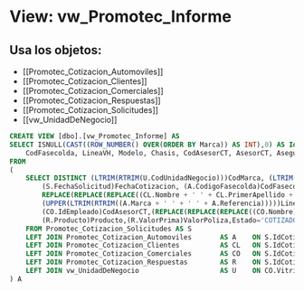 # View: vw_Promotec_Informe

## Usa los objetos:
- [[Promotec_Cotizacion_Automoviles]]
- [[Promotec_Cotizacion_Clientes]]
- [[Promotec_Cotizacion_Comerciales]]
- [[Promotec_Cotizacion_Respuestas]]
- [[Promotec_Cotizacion_Solicitudes]]
- [[vw_UnidadDeNegocio]]

```sql
CREATE VIEW [dbo].[vw_Promotec_Informe] AS
SELECT ISNULL(CAST((ROW_NUMBER() OVER(ORDER BY Marca)) AS INT),0) AS Id, CodMarca, Marca, CodSala, Sala, FechaCotizacion, NitCliente, NombreCliente, 
	CodFasecolda, LineaVH, Modelo, Chasis, CodAsesorCT, AsesorCT, Aseguradora, Producto, ValorPoliza, Estado
FROM 
(
	SELECT DISTINCT (LTRIM(RTRIM(U.CodUnidadNegocio)))CodMarca, (LTRIM(RTRIM(UPPER(CO.Marca))))Marca, (U.CodCentro)CodSala, (CO.Vitrina)Sala, 
		(S.FechaSolicitud)FechaCotizacion, (A.CodigoFasecolda)CodFasecolda, (LTRIM(RTRIM(CL.NumeroDocumento)))NitCliente, 
		REPLACE(REPLACE(REPLACE((CL.Nombre + ' ' + CL.PrimerApellido + ' ' + CL.SegundoApellido),' ','<>'),'><',''),'<>',' ')NombreCliente,
		(UPPER(LTRIM(RTRIM((A.Marca + ' ' + ' ' + A.Referencia)))))LineaVH, (LTRIM(RTRIM(A.Modelo)))Modelo, (LTRIM(RTRIM(A.NumeroChasis)))Chasis,
		(CO.IdEmpleado)CodAsesorCT,(REPLACE(REPLACE(REPLACE((CO.Nombre),' ','<>'),'><',''),'<>',' '))AsesorCT,(R.Aseguradora)Aseguradora,
		(R.Producto)Producto,(R.ValorPrima)ValorPoliza,Estado='COTIZADO'
	FROM Promotec_Cotizacion_Solicitudes AS S
	LEFT JOIN Promotec_Cotizacion_Automoviles		AS A	ON S.IdCotizacion = A.IdAutomovil 
	LEFT JOIN Promotec_Cotizacion_Clientes			AS CL	ON S.IdCotizacion = CL.IdCliente 
	LEFT JOIN Promotec_Cotizacion_Comerciales		AS CO	ON S.IdCotizacion = CO.IdComercial 
	LEFT JOIN Promotec_Cotizacion_Respuestas		AS R	ON S.IdCotizacion = R.IdCotizacion 
	LEFT JOIN vw_UnidadDeNegocio					AS U	ON CO.Vitrina = U.NombreCentro
) A

```
